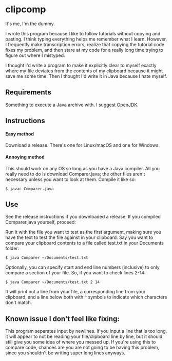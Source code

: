 # clipcomp

It's me, I'm the dummy.

I wrote this program because I like to follow tutorials without copying and pasting. I think typing everything helps me remember what I learn. However, I frequently make transcription errors, realize that copying the tutorial code fixes my problem, and then stare at my code for a really long time trying to figure out where I mistyped.

I thought I'd write a program to make it explicitly clear to myself exactly where my file deviates from the contents of my clipboard because it might save me some time. Then I thought I'd write it in Java because I hate myself.

## Requirements
Something to execute a Java archive with. I suggest [OpenJDK](https://openjdk.java.net/).

## Instructions

#### Easy method
Download a release. There's one for Linux/macOS and one for Windows.

#### Annoying method
This should work on any OS so long as you have a Java compiler. All you really need to do is download Comparer.java; the other files aren't necessary unless you want to look at them. Compile it like so:
```
$ javac Comparer.java
```

## Use
See the release instructions if you downloaded a release. If you compiled Comparer.java yourself, proceed:

Run it with the file you want to test as the first argument, making sure you have the text to test the file against in your clipboard. Say you want to compare your clipboard contents to a file called test.txt in your Documents folder:
```
$ java Comparer ~/Documents/test.txt
```
Optionally, you can specify start and end line numbers (inclusive) to only compare a section of your file. So, if you want to check lines 2-14:
```
$ java Comparer ~/Documents/test.txt 2 14
```
It will print out a line from your file, a corresponding line from your clipboard, and a line below both with ```^``` symbols to indicate which characters don't match.

## Known issue I don't feel like fixing:

This program separates input by newlines. If you input a line that is too long, it will appear to not be reading your file/clipboard line by line, but it should still give you some idea of where you messed up. If you're using this to compare code, chances are you are not going to be having this problem, since you shouldn't be writing super long lines anyways.
